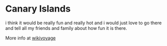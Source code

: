 # Canary Islands

i think it would be really fun and really hot and i would just love to go there and tell all my friends and family about how fun it is there.

More info at [wikivoyage](https://en.wikivoyage.org/wiki/Canary_Islands)